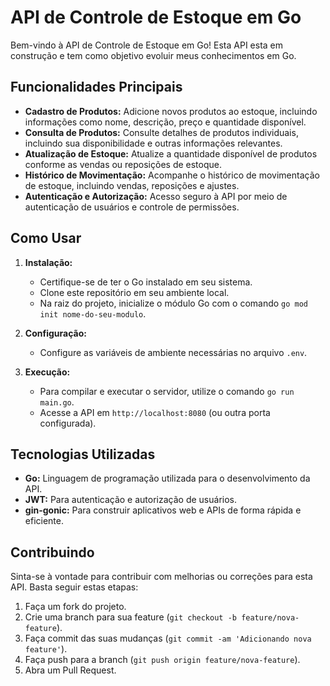 # API de Controle de Estoque em Go

Bem-vindo à API de Controle de Estoque em Go! Esta API esta em construção e tem como objetivo evoluir meus conhecimentos em Go.

## Funcionalidades Principais

- **Cadastro de Produtos:** Adicione novos produtos ao estoque, incluindo informações como nome, descrição, preço e quantidade disponível.
- **Consulta de Produtos:** Consulte detalhes de produtos individuais, incluindo sua disponibilidade e outras informações relevantes.
- **Atualização de Estoque:** Atualize a quantidade disponível de produtos conforme as vendas ou reposições de estoque.
- **Histórico de Movimentação:** Acompanhe o histórico de movimentação de estoque, incluindo vendas, reposições e ajustes.
- **Autenticação e Autorização:** Acesso seguro à API por meio de autenticação de usuários e controle de permissões.

## Como Usar

1. **Instalação:**
   - Certifique-se de ter o Go instalado em seu sistema.
   - Clone este repositório em seu ambiente local.
   - Na raiz do projeto, inicialize o módulo Go com o comando `go mod init nome-do-seu-modulo`.

2. **Configuração:**
   - Configure as variáveis de ambiente necessárias no arquivo `.env`.

3. **Execução:**
   - Para compilar e executar o servidor, utilize o comando `go run main.go`.
   - Acesse a API em `http://localhost:8080` (ou outra porta configurada).


## Tecnologias Utilizadas

- **Go:** Linguagem de programação utilizada para o desenvolvimento da API.
- **JWT:** Para autenticação e autorização de usuários.
- **gin-gonic:** Para construir aplicativos web e APIs de forma rápida e eficiente.

## Contribuindo

Sinta-se à vontade para contribuir com melhorias ou correções para esta API. Basta seguir estas etapas:

1. Faça um fork do projeto.
2. Crie uma branch para sua feature (`git checkout -b feature/nova-feature`).
3. Faça commit das suas mudanças (`git commit -am 'Adicionando nova feature'`).
4. Faça push para a branch (`git push origin feature/nova-feature`).
5. Abra um Pull Request.


